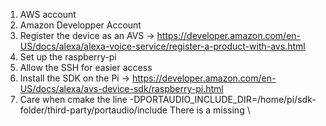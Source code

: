 1) AWS account
2) Amazon Developper Account
3) Register the device as an AVS -> https://developer.amazon.com/en-US/docs/alexa/alexa-voice-service/register-a-product-with-avs.html
4) Set up the raspberry-pi
5) Allow the SSH for easier access
6) Install the SDK on the Pi -> https://developer.amazon.com/en-US/docs/alexa/avs-device-sdk/raspberry-pi.html
7) Care when cmake the line -DPORTAUDIO_INCLUDE_DIR=/home/pi/sdk-folder/third-party/portaudio/include There is a missing \ 

